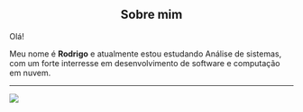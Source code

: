 <h2 align="center">  Sobre mim </h2>

 Olá! <br>

 Meu nome é **Rodrigo** e atualmente estou estudando Análise de sistemas, com um forte interresse em desenvolvimento de software e computação em nuvem.                                               

- - -
<a href="[www.linkedin.com/in/rodrigoh-de-souza](https://www.linkedin.com/in/rodrigoh-de-souza/)" target="_blank"><img src="https://img.shields.io/badge/-LinkedIn-%230077B5?style=for-the-badge&logo=linkedin&logoColor=white" target="_blank"></a>
